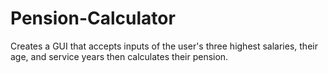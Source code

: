 # Pension-Calculator
Creates a GUI that accepts inputs of the user's three highest salaries, their age, and service years then calculates their pension.
